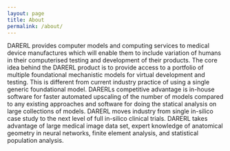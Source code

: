 ```yaml
---
layout: page
title: About
permalink: /about/
---
```


DARERL provides computer models and computing services to medical device manufactures which will enable them to include variation of humans in their computerised testing and development of their products. The core idea behind the DARERL product is to provide access to a portfolio of multiple foundational mechanistic models for virtual development and testing. This is different from current industry practice of using a single generic foundational model. DARERLs competitive advantage is in-house software for faster automated upscaling of the number of models compared to any existing approaches and software for doing the statical analysis on large collections of models. DARERL moves industry from single in-silico case study to the next level of full in-silico clinical trials. DARERL takes advantage of large medical image data set, expert knowledge of anatomical geometry in neural networks, finite element analysis, and statistical population analysis.


